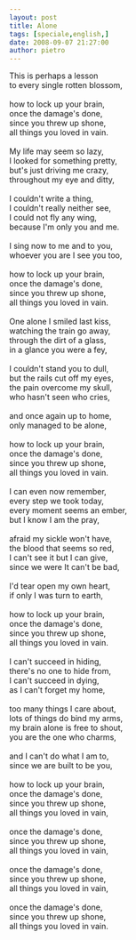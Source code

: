 ```yaml
---
layout: post
title: Alone
tags: [speciale,english,]
date: 2008-09-07 21:27:00
author: pietro
---
```

This is perhaps a lesson<br/>to every single rotten blossom,<br/><br/>how to lock up your brain,<br/>once the damage's done,<br/>since you threw up shone,<br/>all things you loved in vain.<br/><br/>My life may seem so lazy,<br/>I looked for something pretty,<br/>but's just driving me crazy,<br/>throughout my eye and ditty,<br/><br/>I couldn't write a thing,<br/>I couldn't really neither see,<br/>I could not fly any wing,<br/>because I'm only you and me.<br/><br/>I sing now to me and to you,<br/>whoever you are I see you too,<br/><br/>how to lock up your brain,<br/>once the damage's done,<br/>since you threw up shone,<br/>all things you loved in vain.<br/><br/>One alone I smiled last kiss,<br/>watching the train go away,<br/>through the dirt of a glass,<br/>in a glance you were a fey,<br/><br/>I couldn't stand you to dull,<br/>but the rails cut off my eyes,<br/>the pain overcome my skull,<br/>who hasn't seen who cries,<br/><br/>and once again up to home,<br/>only managed to be alone,<br/><br/> how to lock up your brain,<br/> once the damage's done,<br/> since you threw up shone,<br/> all things you loved in vain.<br/><br/>I can even now remember,<br/>every step we took today,<br/>every moment seems an ember,<br/>but I know I am the pray,<br/><br/>afraid my sickle won't have,<br/>the blood that seems so red,<br/>I can't see it but I can give,<br/>since we were It can't be bad,<br/><br/>I'd tear open my own heart,<br/>if only I was turn to earth,<br/><br/>  how to lock up your brain,<br/>  once the damage's done,<br/>  since you threw up shone,<br/>  all things you loved in vain.<br/><br/>I can't succeed in hiding,<br/>there's no one to hide from,<br/>I can't succeed in dying,<br/>as I can't forget my home,<br/><br/>too many things I care about,<br/>lots of things do bind my arms,<br/>my brain alone is free to shout,<br/>you are the one who charms,<br/><br/>and I can't do what I am to,<br/>since we are built to be you,<br/><br/>   how to lock up your brain,<br/>   once the damage's done,<br/>   since you threw up shone,<br/>   all things you loved in vain,<br/><br/>    once the damage's done,<br/>    since you threw up shone,<br/>    all things you loved in vain,<br/><br/>    once the damage's done,<br/>    since you threw up shone,<br/>    all things you loved in vain,<br/><br/>    once the damage's done,<br/>    since you threw up shone,<br/>    all things you loved in vain.
